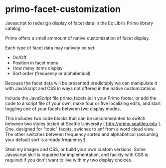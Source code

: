 # primo-facet-customization
Javascript to redesign display of facet data in the Ex Libris Primo library catalog

Primo offers a small ammount of native customization of facet display.

Each type of facet data may natively be set:

* On/Off
* Position in facet menu
* How many items display
* Sort order (frequency or alphabetical)

Because the facet data will be presented predictably we can manipulate it with JavaScript and CSS in ways not offered in the native customizations.

Include the JavaScript file primo_facets.js in your Primo footer, or add the code to a script file of your own, make four or five localizing edits, and start toggling one of your facets between two display modes.

This includes two code blocks that can be uncommednted to switch between two styles tested at Seattle University [ http://primo.seattleu.edu ]. One, designed for "topic" facets, swiches to anf from a word cloud view. The other switches between frequency sorted and alphabetical (assuming your default sort is already frequency!).

Steal my images and CSS, or build your own custom versions.
Some Javascript skill is required for implementation, and facility with CSS is required if you don't want to live with my two display choices.
